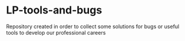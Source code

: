 # LP-tools-and-bugs
Repository created in order to collect some solutions for bugs or useful tools to develop our professional careers
